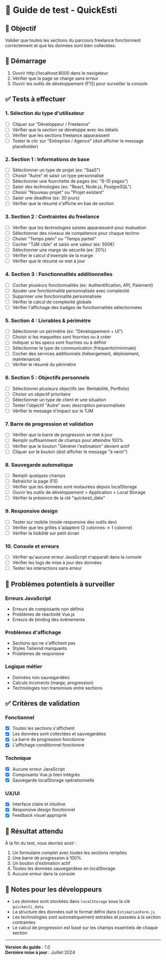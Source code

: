 # 🧪 Guide de test - QuickEsti

## 🎯 Objectif
Valider que toutes les sections du parcours freelance fonctionnent correctement et que les données sont bien collectées.

## 🚀 Démarrage
1. Ouvrir http://localhost:8000 dans le navigateur
2. Vérifier que la page se charge sans erreur
3. Ouvrir les outils de développement (F12) pour surveiller la console

## ✅ Tests à effectuer

### 1. **Sélection du type d'utilisateur**
- [ ] Cliquer sur "Développeur / Freelance"
- [ ] Vérifier que la section se développe avec les détails
- [ ] Vérifier que les sections freelance apparaissent
- [ ] Tester le clic sur "Entreprise / Agence" (doit afficher le message placeholder)

### 2. **Section 1 : Informations de base**
- [ ] Sélectionner un type de projet (ex: "SaaS")
- [ ] Choisir "Autre" et saisir un type personnalisé
- [ ] Sélectionner une fourchette de pages (ex: "6-10 pages")
- [ ] Saisir des technologies (ex: "React, Node.js, PostgreSQL")
- [ ] Choisir "Nouveau projet" ou "Projet existant"
- [ ] Saisir une deadline (ex: 30 jours)
- [ ] Vérifier que le résumé s'affiche en bas de section

### 3. **Section 2 : Contraintes du freelance**
- [ ] Vérifier que les technologies saisies apparaissent pour évaluation
- [ ] Sélectionner des niveaux de compétence pour chaque techno
- [ ] Choisir "Temps plein" ou "Temps partiel"
- [ ] Cocher "TJM cible" et saisir une valeur (ex: 500€)
- [ ] Sélectionner une marge de sécurité (ex: 20%)
- [ ] Vérifier le calcul d'exemple de la marge
- [ ] Vérifier que le résumé se met à jour

### 4. **Section 3 : Fonctionnalités additionnelles**
- [ ] Cocher plusieurs fonctionnalités (ex: Authentification, API, Paiement)
- [ ] Ajouter une fonctionnalité personnalisée avec complexité
- [ ] Supprimer une fonctionnalité personnalisée
- [ ] Vérifier le calcul de complexité globale
- [ ] Vérifier l'affichage des badges de fonctionnalités sélectionnées

### 5. **Section 4 : Livrables & périmètre**
- [ ] Sélectionner un périmètre (ex: "Développement + UI")
- [ ] Choisir si les maquettes sont fournies ou à créer
- [ ] Indiquer si les specs sont fournies ou à définir
- [ ] Sélectionner le type de communication (fréquente/minimale)
- [ ] Cocher des services additionnels (hébergement, déploiement, maintenance)
- [ ] Vérifier le résumé du périmètre

### 6. **Section 5 : Objectifs personnels**
- [ ] Sélectionner plusieurs objectifs (ex: Rentabilité, Portfolio)
- [ ] Choisir un objectif prioritaire
- [ ] Sélectionner un type de client et une situation
- [ ] Tester l'objectif "Autre" avec description personnalisée
- [ ] Vérifier le message d'impact sur le TJM

### 7. **Barre de progression et validation**
- [ ] Vérifier que la barre de progression se met à jour
- [ ] Remplir suffisamment de champs pour atteindre 100%
- [ ] Vérifier que le bouton "Générer l'estimation" devient actif
- [ ] Cliquer sur le bouton (doit afficher le message "à venir")

### 8. **Sauvegarde automatique**
- [ ] Remplir quelques champs
- [ ] Rafraîchir la page (F5)
- [ ] Vérifier que les données sont restaurées depuis localStorage
- [ ] Ouvrir les outils de développement > Application > Local Storage
- [ ] Vérifier la présence de la clé "quickesti_data"

### 9. **Responsive design**
- [ ] Tester sur mobile (mode responsive des outils dev)
- [ ] Vérifier que les grilles s'adaptent (2 colonnes → 1 colonne)
- [ ] Vérifier la lisibilité sur petit écran

### 10. **Console et erreurs**
- [ ] Vérifier qu'aucune erreur JavaScript n'apparaît dans la console
- [ ] Vérifier les logs de mise à jour des données
- [ ] Tester les interactions sans erreur

## 🐛 Problèmes potentiels à surveiller

### Erreurs JavaScript
- Erreurs de composants non définis
- Problèmes de réactivité Vue.js
- Erreurs de binding des événements

### Problèmes d'affichage
- Sections qui ne s'affichent pas
- Styles Tailwind manquants
- Problèmes de responsive

### Logique métier
- Données non sauvegardées
- Calculs incorrects (marge, progression)
- Technologies non transmises entre sections

## ✅ Critères de validation

### Fonctionnel
- [x] Toutes les sections s'affichent
- [x] Les données sont collectées et sauvegardées
- [x] La barre de progression fonctionne
- [x] L'affichage conditionnel fonctionne

### Technique
- [x] Aucune erreur JavaScript
- [x] Composants Vue.js bien intégrés
- [x] Sauvegarde localStorage opérationnelle

### UX/UI
- [x] Interface claire et intuitive
- [x] Responsive design fonctionnel
- [x] Feedback visuel approprié

## 🎉 Résultat attendu

À la fin du test, vous devriez avoir :
1. Un formulaire complet avec toutes les sections remplies
2. Une barre de progression à 100%
3. Un bouton d'estimation actif
4. Toutes les données sauvegardées en localStorage
5. Aucune erreur dans la console

## 📝 Notes pour les développeurs

- Les données sont stockées dans `localStorage` sous la clé `quickesti_data`
- La structure des données suit le format défini dans `EstimationForm.js`
- Les technologies sont automatiquement extraites et passées à la section contraintes
- Le calcul de progression est basé sur les champs essentiels de chaque section

---

**Version du guide** : 1.0  
**Dernière mise à jour** : Juillet 2024
